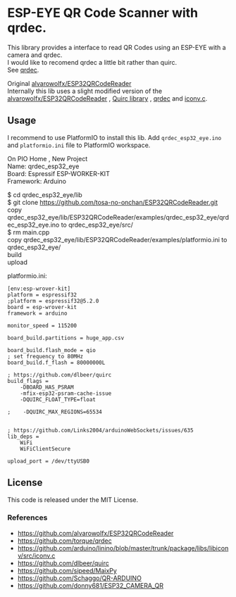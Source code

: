 # ESP-EYE QR Code Scanner with qrdec.

This library provides a interface to read QR Codes using an ESP-EYE with a camera and qrdec.  
I would like to recomend qrdec a little bit rather than quirc.  
See [qrdec](https://github.com/torque/qrdec).  

Original 
[alvarowolfx/ESP32QRCodeReader](https://github.com/alvarowolfx/ESP32QRCodeReader)  
Internally this lib uses a slight modified version of the [alvarowolfx/ESP32QRCodeReader](https://github.com/alvarowolfx/ESP32QRCodeReader) , [Quirc library](https://github.com/dlbeer/quirc) , [qrdec](https://github.com/torque/qrdec)  and  [iconv.c](https://github.com/arduino/linino/blob/master/trunk/package/libs/libiconv/src/iconv.c).

## Usage

I recommend to use PlatformIO to install this lib. Add `qrdec_esp32_eye.ino` and `platformio.ini` file to PlatformIO workspace.

On PIO Home , New Project  
Name: qrdec_esp32_eye  
Board: Espressif ESP-WORKER-KIT  
Framework: Arduino  

$ cd qrdec_esp32_eye/lib    
$ git clone https://github.com/tosa-no-onchan/ESP32QRCodeReader.git    
copy qrdec_esp32_eye/lib/ESP32QRCodeReader/examples/qrdec_esp32_eye/qrdec_esp32_eye.ino to qrdec_esp32_eye/src/  
$ rm main.cpp  
copy qrdec_esp32_eye/lib/ESP32QRCodeReader/examples/platformio.ini to qrdec_esp32_eye/  
build  
upload  
  
platformio.ini:

```
[env:esp-wrover-kit]
platform = espressif32
;platform = espressif32@5.2.0
board = esp-wrover-kit
framework = arduino

monitor_speed = 115200

board_build.partitions = huge_app.csv

board_build.flash_mode = qio
; set frequency to 80MHz
board_build.f_flash = 80000000L

; https://github.com/dlbeer/quirc
build_flags =
    -DBOARD_HAS_PSRAM
    -mfix-esp32-psram-cache-issue
    -DQUIRC_FLOAT_TYPE=float

;    -DQUIRC_MAX_REGIONS=65534


; https://github.com/Links2004/arduinoWebSockets/issues/635
lib_deps = 
	WiFi
    WiFiClientSecure

upload_port = /dev/ttyUSB0
```


## License

This code is released under the MIT License.

### References
- https://github.com/alvarowolfx/ESP32QRCodeReader
- https://github.com/torque/qrdec
- https://github.com/arduino/linino/blob/master/trunk/package/libs/libiconv/src/iconv.c
- https://github.com/dlbeer/quirc
- https://github.com/sipeed/MaixPy
- https://github.com/Schaggo/QR-ARDUINO
- https://github.com/donny681/ESP32_CAMERA_QR
